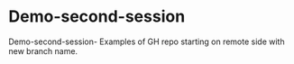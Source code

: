# Demo-second-session
Demo-second-session- Examples of GH repo starting on remote side with new branch name.
